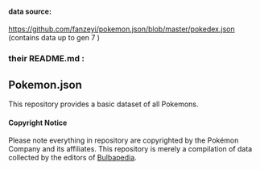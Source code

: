 #### data source:
https://github.com/fanzeyi/pokemon.json/blob/master/pokedex.json (contains data up to gen 7 )


### their README.md : 

## Pokemon.json

This repository provides a basic dataset of all Pokemons.

#### Copyright Notice

Please note everything in repository are copyrighted by the Pokémon Company and its affiliates.
This repository is merely a compilation of data collected by the editors of [Bulbapedia](https://bulbapedia.bulbagarden.net/wiki/Main_Page).